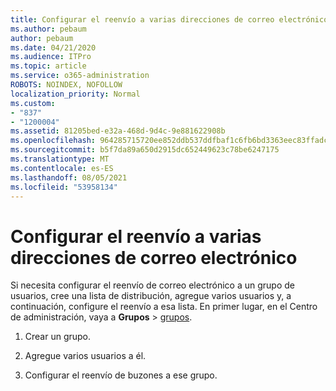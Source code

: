 ```yaml
---
title: Configurar el reenvío a varias direcciones de correo electrónico
ms.author: pebaum
author: pebaum
ms.date: 04/21/2020
ms.audience: ITPro
ms.topic: article
ms.service: o365-administration
ROBOTS: NOINDEX, NOFOLLOW
localization_priority: Normal
ms.custom:
- "837"
- "1200004"
ms.assetid: 81205bed-e32a-468d-9d4c-9e881622908b
ms.openlocfilehash: 964285715720ee852ddb537ddfbaf1c6fb6bd3363eec83ffadc881b741035cad
ms.sourcegitcommit: b5f7da89a650d2915dc652449623c78be6247175
ms.translationtype: MT
ms.contentlocale: es-ES
ms.lasthandoff: 08/05/2021
ms.locfileid: "53958134"
---
```

# <a name="setting-up-forwarding-to-multiple-email-addresses"></a>Configurar el reenvío a varias direcciones de correo electrónico

Si necesita configurar el reenvío de correo electrónico a un grupo de usuarios, cree una lista de distribución, agregue varios usuarios y, a continuación, configure el reenvío a esa lista. En primer lugar, en el Centro de administración, vaya a **Grupos**  >  [grupos](https://portal.office.com/adminportal/home#/groups).
  
1. Crear un grupo.

2. Agregue varios usuarios a él.

3. Configurar el reenvío de buzones a ese grupo.

